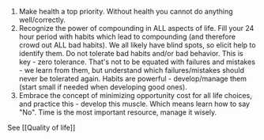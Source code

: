 1. Make health a top priority. Without health you cannot do anything well/correctly.
2. Recognize the power of compounding in ALL aspects of life. Fill your 24 hour period with habits which lead to compounding (and therefore crowd out ALL bad habits). We all likely have blind spots, so elicit help to identify them. Do not tolerate bad habits and/or bad behavior. This is key - zero tolerance. That's not to be equated with failures and mistakes - we learn from them, but understand which failures/mistakes should never be tolerated again. Habits are powerful - develop/manage them (start small if needed when developing good ones).
3. Embrace the concept of minimizing opportunity cost for all life choices, and practice this - develop this muscle. Which means learn how to say "No". Time is the most important resource, manage it wisely.



See [[Quality of life]]